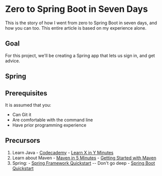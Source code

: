 # Zero to Spring Boot in Seven Days

This is the story of how I went from zero to Spring Boot in seven days, and how you can too. This entire article is based on my experience alone.

## Goal

For this project, we'll be creating a Spring app that lets us sign in, and get advice.

## Spring

## Prerequisites

It is assumed that you:

  - Can Git it
  - Are comfortable with the command line
  - Have prior programming experience

## Precursors

  1. Learn Java
    - [Codecademy](https://www.codecademy.com/learn/learn-java)
    - [Learn X in Y Minutes](https://learnxinyminutes.com/docs/java/)
  2. Learn about Maven
    - [Maven in 5 Minutes](https://maven.apache.org/guides/getting-started/maven-in-five-minutes.html)
    - [Getting Started with Maven](http://spring.io/guides/gs/maven/)
  3. Spring:
    - [Spring Framework Quickstart](https://projects.spring.io/spring-framework/) -- Don't go deep
    - [Spring Boot Quickstart](http://projects.spring.io/spring-boot/)
